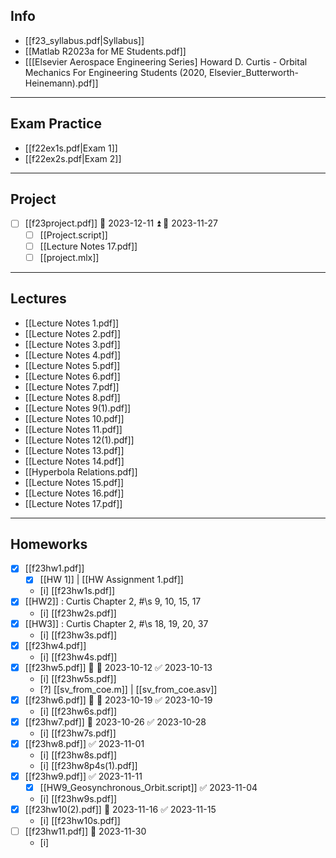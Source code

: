 ## Info

- [[f23_syllabus.pdf|Syllabus]]
- [[Matlab R2023a for ME Students.pdf]]
- [[[Elsevier Aerospace Engineering Series] Howard D. Curtis - Orbital Mechanics For Engineering Students (2020, Elsevier_Butterworth-Heinemann).pdf]]

---
## Exam Practice
- [[f22ex1s.pdf|Exam 1]]
- [[f22ex2s.pdf|Exam 2]]

---
## Project
- [ ] [[f23project.pdf]] 📅 2023-12-11 ⏫ 🛫 2023-11-27 
	- [ ] [[Project.script]]
	- [ ] [[Lecture Notes 17.pdf]]
	- [ ] [[project.mlx]]

---
## Lectures
- [[Lecture Notes 1.pdf]]
- [[Lecture Notes 2.pdf]]
- [[Lecture Notes 3.pdf]]
- [[Lecture Notes 4.pdf]]
- [[Lecture Notes 5.pdf]]
- [[Lecture Notes 6.pdf]]
- [[Lecture Notes 7.pdf]]
- [[Lecture Notes 8.pdf]]
- [[Lecture Notes 9(1).pdf]]
- [[Lecture Notes 10.pdf]]
- [[Lecture Notes 11.pdf]]
- [[Lecture Notes 12(1).pdf]]
- [[Lecture Notes 13.pdf]]
- [[Lecture Notes 14.pdf]]
- [[Hyperbola Relations.pdf]]
- [[Lecture Notes 15.pdf]]
- [[Lecture Notes 16.pdf]]
- [[Lecture Notes 17.pdf]]

---
## Homeworks
- [x] [[f23hw1.pdf]]
	- [x] [[HW 1]] | [[HW Assignment 1.pdf]]
	- [i] [[f23hw1s.pdf]] 
- [x] [[HW2]] : Curtis Chapter 2, #\s 9, 10, 15, 17
	- [i] [[f23hw2s.pdf]] 
- [x] [[HW3]] : Curtis Chapter 2, #\s 18, 19, 20, 37
	- [i] [[f23hw3s.pdf]] 
- [x] [[f23hw4.pdf]]
	- [i] [[f23hw4s.pdf]] 
- [x] [[f23hw5.pdf]] 🔼 📅 2023-10-12 ✅ 2023-10-13
	- [i] [[f23hw5s.pdf]] 
	- [?] [[sv_from_coe.m]] | [[sv_from_coe.asv]]
- [x] [[f23hw6.pdf]] 🔼 📅 2023-10-19 ✅ 2023-10-19
	- [i] [[f23hw6s.pdf]]
- [x] [[f23hw7.pdf]] 📅 2023-10-26 ✅ 2023-10-28
	- [i] [[f23hw7s.pdf]]
- [x] [[f23hw8.pdf]] ✅ 2023-11-01
	- [i] [[f23hw8s.pdf]]
	- [i] [[f23hw8p4s(1).pdf]]
- [x] [[f23hw9.pdf]] ✅ 2023-11-11
	- [x] [[HW9_Geosynchronous_Orbit.script]] ✅ 2023-11-04
	- [i] [[f23hw9s.pdf]]
- [x] [[f23hw10(2).pdf]] 📅 2023-11-16 ✅ 2023-11-15
	- [i] [[f23hw10s.pdf]]
- [ ] [[f23hw11.pdf]] 📅 2023-11-30
	- [i] 
